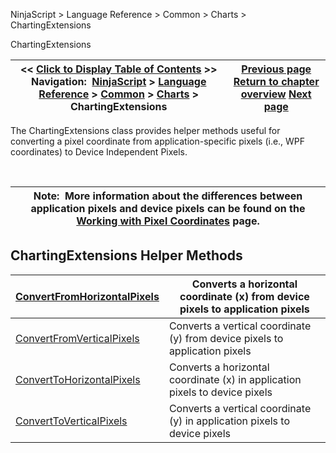 ﻿


NinjaScript \> Language Reference \> Common \> Charts \> ChartingExtensions






















ChartingExtensions







| \<\< [Click to Display Table of Contents](chartingextensions.md) \>\> **Navigation:**     [NinjaScript](ninjascript.md) \> [Language Reference](language_reference_wip.md) \> [Common](common.md) \> [Charts](chart.md) \> ChartingExtensions | [Previous page](timepainted.md) [Return to chapter overview](chart.md) [Next page](convertfromhorizontalpixels.md) |
| --- | --- |











The ChartingExtensions class provides helper methods useful for converting a pixel coordinate from application\-specific pixels (i.e., WPF coordinates) to Device Independent Pixels. 


 




| Note:  More information about the differences between application pixels and device pixels can be found on the [Working with Pixel Coordinates](working_with_pixel_coordinates.md) page. |
| --- |



## 


## 


## ChartingExtensions Helper Methods




| [ConvertFromHorizontalPixels](convertfromhorizontalpixels.md) | Converts a horizontal coordinate (x) from device pixels to application pixels |
| --- | --- |
| [ConvertFromVerticalPixels](convertfromverticalpixels.md) | Converts a vertical coordinate (y) from device pixels to application pixels |
| [ConvertToHorizontalPixels](converttohorizontalpixels.md) | Converts a horizontal coordinate (x) in application pixels to device pixels |
| [ConvertToVerticalPixels](converttoverticalpixels2.md) | Converts a vertical coordinate (y) in application pixels to device pixels |









